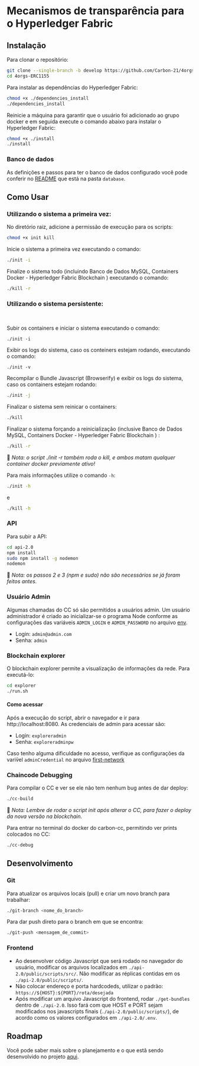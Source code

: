 # Mecanismos de transparência para o Hyperledger Fabric

## Instalação

Para clonar o repositório:

```sh
git clone --single-branch -b develop https://github.com/Carbon-21/4orgs-ERC1155.git
cd 4orgs-ERC1155
```

Para instalar as dependências do Hyperledger Fabric:

```sh
chmod +x ./dependencies_install
./dependencies_install
```

Reinicie a máquina para garantir que o usuário foi adicionado ao grupo docker e em seguida execute o comando abaixo para instalar o Hyperledger Fabric:

```sh
chmod +x ./install
./install
```

### Banco de dados

As definições e passos para ter o banco de dados configurado você pode conferir no [README](./database/README.md) que está na pasta `database`.

## Como Usar

### Utilizando o sistema a primeira vez:

No diretório raiz, adicione a permissão de execução para os scripts:

```sh
chmod +x init kill
```

Inicie o sistema a primeira vez executando o comando:

```sh
./init -i
```

Finalize o sistema todo (incluindo Banco de Dados MySQL, Containers Docker - Hyperledger Fabric Blockchain ) executando o comando:

```sh
./kill -r
```

### Utilizando o sistema persistente:

<br>

Subir os containers e iniciar o sistema executando o comando:

```
./init -i
```

Exibir os logs do sistema, caso os conteiners estejam rodando, executando o comando:

```
./init -v
```

Recompilar o Bundle Javascript (Browserify) e exibir os logs do sistema, caso os containers estejam rodando:

```sh
./init -j
```

Finalizar o sistema sem reinicar o containers:

```sh
./kill
```

Finalizar o sistema forçando a reinicialização (inclusive Banco de Dados MySQL, Containers Docker - Hyperledger Fabric Blockchain ) :

```sh
./kill -r
```

:rotating_light: _Nota: o script ./init -r também roda o kill, e ambos matam qualquer container docker previamente ativo!_

Para mais informações utilize o comando `-h`:

```sh
./init -h
```

e

```sh
./kill -h
```

### API

Para subir a API:

```sh
cd api-2.0
npm install
sudo npm install -g nodemon
nodemon
```

:rotating_light: _Nota: os passos 2 e 3 (npm e sudo) não são necessários se já foram feitos antes._

### Usuário Admin

Algumas chamadas do CC só são permitidos a usuários admin. Um usuário administrador é criado ao inicializar-se o programa Node conforme as configurações das variáveis `ADMIN_LOGIN` e `ADMIN_PASSWORD` no arquivo [env](api-2.0/.env).

- Login: `admin@admin.com`
- Senha: `admin`

### Blockchain explorer

O blockchain explorer permite a visualização de informações da rede. Para executá-lo:

```sh
cd explorer
./run.sh
```

#### Como acessar

Após a execução do script, abrir o navegador e ir para http://localhost:8080.
As credenciais de admin para acessar são:

- Login: `exploreradmin`
- Senha: `exploreradminpw`

Caso tenho alguma dificuldade no acesso, verifique as configurações da variṽel `adminCredential` no arquivo [first-network](./explorer/connection-profile/first-network_2.2.json)

### Chaincode Debugging

Para compilar o CC e ver se ele não tem nenhum bug antes de dar deploy:

```sh
./cc-build
```

:rotating_light: _Nota: Lembre de rodar o script init após alterar o CC, para fazer o deploy da nova versão na blockchain._

Para entrar no terminal do docker do carbon-cc, permitindo ver prints colocados no CC:

```sh
./cc-debug
```

## Desenvolvimento

### Git

Para atualizar os arquivos locais (pull) e criar um novo branch para trabalhar:

```sh
./git-branch <nome_do_branch>
```

Para dar push direto para o branch em que se encontra:

```sh
./git-push <mensagem_de_commit>
```

### Frontend

- Ao desenvolver código Javascript que será rodado no navegador do usuário, modificar os arquivos localizados em `./api-2.0/public/scripts/src/`. Não modificar as réplicas contidas em os `./api-2.0/public/scripts/`.
- Não colocar endereço e porta hardcodeds, utilizar o padrão: `https://${HOST}:${PORT}/rota/desejada`
- Após modificar um arquivo Javascript do frontend, rodar `./get-bundles` dentro de `./api-2.0`. Isso fará com que HOST e PORT sejam modificados nos javascripts finais (`./api-2.0/public/scripts/`), de acordo como os valores configurados em `./api-2.0/.env`.

## Roadmap

Você pode saber mais sobre o planejamento e o que estã sendo desenvolvido no projeto [aqui](https://github.com/orgs/Carbon-21/projects/1).
